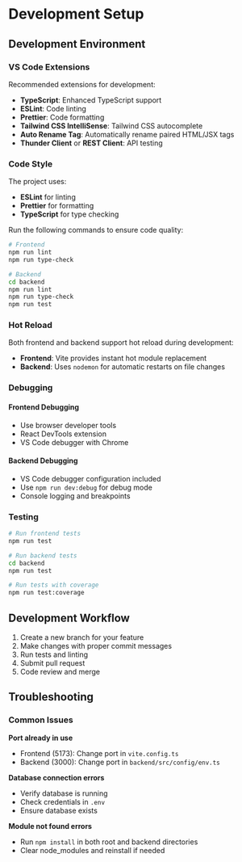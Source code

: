 # Development Setup

## Development Environment

### VS Code Extensions

Recommended extensions for development:

- **TypeScript**: Enhanced TypeScript support
- **ESLint**: Code linting
- **Prettier**: Code formatting
- **Tailwind CSS IntelliSense**: Tailwind CSS autocomplete
- **Auto Rename Tag**: Automatically rename paired HTML/JSX tags
- **Thunder Client** or **REST Client**: API testing

### Code Style

The project uses:
- **ESLint** for linting
- **Prettier** for formatting
- **TypeScript** for type checking

Run the following commands to ensure code quality:

```bash
# Frontend
npm run lint
npm run type-check

# Backend
cd backend
npm run lint
npm run type-check
npm run test
```

### Hot Reload

Both frontend and backend support hot reload during development:

- **Frontend**: Vite provides instant hot module replacement
- **Backend**: Uses `nodemon` for automatic restarts on file changes

### Debugging

#### Frontend Debugging
- Use browser developer tools
- React DevTools extension
- VS Code debugger with Chrome

#### Backend Debugging
- VS Code debugger configuration included
- Use `npm run dev:debug` for debug mode
- Console logging and breakpoints

### Testing

```bash
# Run frontend tests
npm run test

# Run backend tests
cd backend
npm run test

# Run tests with coverage
npm run test:coverage
```

## Development Workflow

1. Create a new branch for your feature
2. Make changes with proper commit messages
3. Run tests and linting
4. Submit pull request
5. Code review and merge

## Troubleshooting

### Common Issues

**Port already in use**
- Frontend (5173): Change port in `vite.config.ts`
- Backend (3000): Change port in `backend/src/config/env.ts`

**Database connection errors**
- Verify database is running
- Check credentials in `.env`
- Ensure database exists

**Module not found errors**
- Run `npm install` in both root and backend directories
- Clear node_modules and reinstall if needed
